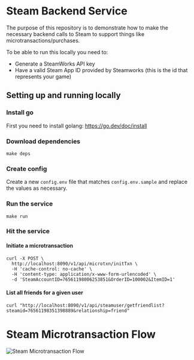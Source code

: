 # Steam Backend Service

The purpose of this repository is to demonstrate how to make the necessary backend calls to Steam to support things like microtransactions/purchases.

To be able to run this locally you need to:

* Generate a SteamWorks API key
* Have a valid Steam App ID provided by Steamworks (this is the id that represents your game)

## Setting up and running locally

### Install go

First you need to install golang: https://go.dev/doc/install

### Download dependencies
`make deps`

### Create config
Create a new `config.env` file that matches `config.env.sample` and replace the values as necessary.

### Run the service
`make run`

### Hit the service
#### Initiate a microtransaction
```
curl -X POST \
  http://localhost:8090/v1/api/microtxn/initTxn \
  -H 'cache-control: no-cache' \
  -H 'content-type: application/x-www-form-urlencoded' \
  -d 'SteamAccountID=76561198006253851&OrderID=100002&ItemID=1'
```

#### List all friends for a given user
```
curl "http://localhost:8090/v1/api/steamuser/getfriendlist?steamid=76561198351398889&relationship=friend" 
```

# Steam Microtransaction Flow 

![Steam Microtransaction Flow ](https://github.com/Rushdown-Studios/steam-api-integration/blob/main/docs/steam-microtxn-flow.png?raw=true)
